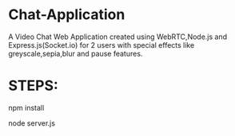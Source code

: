 # Chat-Application
A Video Chat Web Application created using WebRTC,Node.js and Express.js(Socket.io) for 2 users with special effects like greyscale,sepia,blur and pause features.

# STEPS:
npm install

node server.js



